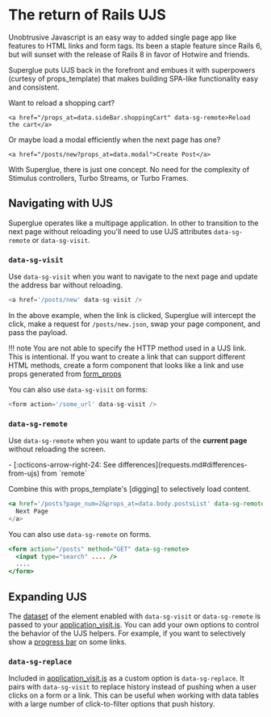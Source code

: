 # The return of Rails UJS

Unobtrusive Javascript is an easy way to added single page app like features to
HTML links and form tags. Its been a staple feature since Rails 6, but will
sunset with the release of Rails 8 in favor of Hotwire and friends.

Superglue puts UJS back in the forefront and embues it with superpowers (curtesy
of props_template) that makes building SPA-like functionality easy and consistent.

Want to reload a shopping cart?

```
<a href="/props_at=data.sideBar.shoppingCart" data-sg-remote>Reload the cart</a>
```

Or maybe load a modal efficiently when the next page has one?

```
<a href="/posts/new?props_at=data.modal">Create Post</a>
```

With Superglue, there is just one concept. No need for the complexity of
Stimulus controllers, Turbo Streams, or Turbo Frames.

## Navigating with UJS

Superglue operates like a multipage application. In other to transition to the
next page without reloading you'll need to use UJS attributes `data-sg-remote`
or `data-sg-visit`.

### `data-sg-visit`

Use `data-sg-visit` when you want to navigate to the next page and update the
address bar without reloading.

```javascript
<a href='/posts/new' data-sg-visit />
```

In the above example, when the link is clicked, Superglue will intercept the click,
make a request for `/posts/new.json`, swap your page component, and pass the payload.


!!! note
    You are not able to specify the HTTP method used in a UJS link. This is
    intentional. If you want to create a link that can support different HTML
    methods, create a form component that looks like a link and use props
    generated from [form_props](https://github.com/thoughtbot/form_props)

You can also use `data-sg-visit` on forms:

```javascript
<form action='/some_url' data-sg-visit />
```

### `data-sg-remote`

Use `data-sg-remote` when you want to update parts of the **current page** without
reloading the screen.

<div class="grid cards" markdown>
  -  [:octicons-arrow-right-24: See differences](requests.md#differences-from-ujs)
     from `remote`
</div>

Combine this with props_template's [digging] to selectively load content.

```jsx
<a href='/posts?page_num=2&props_at=data.body.postsList' data-sg-remote/>
  Next Page
</a>
```

You can also use `data-sg-remote` on forms.

```jsx
<form action="/posts" method="GET" data-sg-remote>
  <input type="search" .... />
  ....
</form>
```

## Expanding UJS

The [dataset] of the element enabled with `data-sg-visit` or `data-sg-remote` is
passed to your [application_visit.js]. You can add your own options to control the
behavior of the UJS helpers. For example, if you want to selectively show a
[progress bar] on some links.


### `data-sg-replace`

Included in [application_visit.js] as a custom option is `data-sg-replace`.
It pairs with `data-sg-visit` to replace history instead of pushing when a
user clicks on a form or a link. This can be useful when working with data
tables with a large number of click-to-filter options that push history.

[dataset]: https://developer.mozilla.org/en-US/docs/Web/API/HTMLElement/dataset
[application_visit.js]: ./configuration.md
[progress bar]: ./recipes/progress-bar.md
